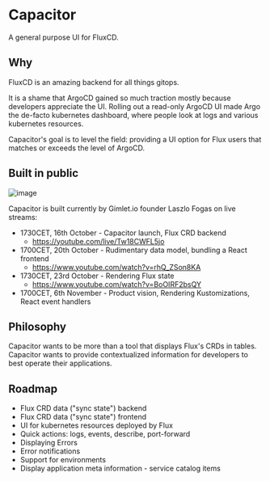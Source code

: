 # Capacitor

A general purpose UI for FluxCD.

## Why

FluxCD is an amazing backend for all things gitops.

It is a shame that ArgoCD gained so much traction mostly because developers appreciate the UI. Rolling out a read-only ArgoCD UI made Argo the de-facto kubernetes dashboard, where people look at logs and various kubernetes resources.

Capacitor's goal is to level the field: providing a UI option for Flux users that matches or exceeds the level of ArgoCD.

## Built in public

![image](https://github.com/gimlet-io/capacitor/assets/4289031/81ca9de2-9fe0-44e7-ac7a-f7e1878f999f)


Capacitor is built currently by Gimlet.io founder Laszlo Fogas on live streams:

- 1730CET, 16th October - Capacitor launch, Flux CRD backend
    - https://youtube.com/live/Tw18CWFL5jo
- 1700CET, 20th October - Rudimentary data model, bundling a React frontend
    - https://www.youtube.com/watch?v=rhQ_ZSon8KA
- 1730CET, 23rd October - Rendering Flux state
    - https://www.youtube.com/watch?v=BoOIRF2bsQY
- 1700CET, 6th November - Product vision, Rendering Kustomizations, React event handlers

## Philosophy

Capacitor wants to be more than a tool that displays Flux's CRDs in tables. Capacitor wants to provide contextualized information for developers to best operate their applications.

## Roadmap

  - Flux CRD data ("sync state") backend
  - Flux CRD data ("sync state") frontend
  - UI for kubernetes resources deployed by Flux
  - Quick actions: logs, events, describe, port-forward
  - Displaying Errors
  - Error notifications
  - Support for environments
  - Display application meta information - service catalog items
